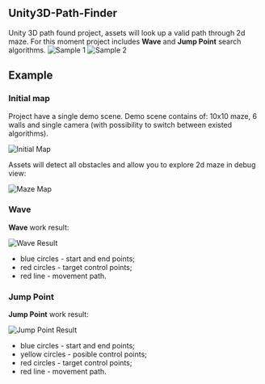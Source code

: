 ## Unity3D-Path-Finder
Unity 3D path found project, assets will look up a valid path through 2d maze. For this moment project includes **Wave** and **Jump Point** search algorithms.
![Sample 1](https://raw2.github.com/VladikAN/Unity3D-Path-Finder/master/Pics/sample-1.gif "Sample 1")
![Sample 2](https://raw2.github.com/VladikAN/Unity3D-Path-Finder/master/Pics/sample-2.gif "Sample 2")

## Example
### Initial map
Project have a single demo scene. Demo scene contains of: 10x10 maze, 6 walls and single camera (with possibility to switch between existed algorithms).

![Initial Map](https://raw2.github.com/VladikAN/Unity3D-Path-Finder/master/Pics/initial.png "Initial Map")

Assets will detect all obstacles and allow you to explore 2d maze in debug view:

![Maze Map](https://raw2.github.com/VladikAN/Unity3D-Path-Finder/master/Pics/maze.png "Maze Map")

### Wave
**Wave** work result:

![Wave Result](https://raw2.github.com/VladikAN/Unity3D-Path-Finder/master/Pics/wave.png "Wave Result")

* blue circles - start and end points;
* red circles - target control points;
* red line - movement path.

### Jump Point
**Jump Point** work result:

![Jump Point Result](https://raw2.github.com/VladikAN/Unity3D-Path-Finder/master/Pics/jump-point.png "Jump Point Result")

* blue circles - start and end points;
* yellow circles - posible control points;
* red circles - target control points;
* red line - movement path.
